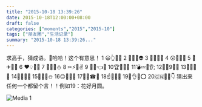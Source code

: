 ```yaml
---
title: "2015-10-18 13:39:26"
date: 2015-10-18T12:00:00+08:00
draft: false
categories: ["moments","2015","2015-10"]
tags: ["朋友圈","生活记录"]
summary: "2015-10-18 13:39:26..."
---
```


求高手，猜成语。🔴哈哈！这个有意思！
1 😃👆🌹🔥
2 👿👻💀👽
3 🐠🎶🌀🍚
4 😲👲🙌🐘
5 🐔✈🍳🔨
6 ♥💡👣📢
7 👦🏃🍵⛄
8 ✂⚡🚀✌
9 🎈👄👈🐍
10🏆🎎🙅🏩
11💣💤💉👂;
12🐍🐔9⃣👦
13🌹👀👄💏
14🐷👫🐶👫 
15👕💉🚀⛄
16😔🌸💊👩
17💅👨☎🎎
18☝👏🐔👘
19🌷👌🌙⭕
20🇨🇳🐯👦👇 
猜出来任何一个都留个言！！例如19：花好月圆。

![Media 1](/Moments/photos/2015-10-18/201510181339260.jpg)


